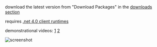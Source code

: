 download the latest version from "Download Packages" in the [downloads section](https://github.com/apeape/trainer/archives/master)

requires [.net 4.0 client runtimes](http://www.microsoft.com/downloads/en/details.aspx?FamilyID=5765d7a8-7722-4888-a970-ac39b33fd8ab)


demonstrational videos: [1](http://www.youtube.com/watch?v=9qhrLBtcALY) [2](http://www.youtube.com/watch?v=gze_L6O7pm4)

![screenshot](http://dl.dropbox.com/u/6281166/client%202011-04-17%2021-50-08-39.png)